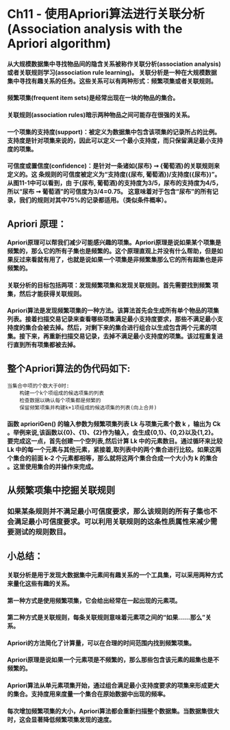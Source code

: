 # Ch11 - 使用Apriori算法进行关联分析(Association analysis with the Apriori algorithm)

#### 从大规模数据集中寻找物品间的隐含关系被称作关联分析(association analysis)或者关联规则学习(association rule learning)。 关联分析是一种在大规模数据集中寻找有趣关系的任务。这些关系可以有两种形式：频繁项集或者关联规则。

#### 频繁项集(frequent item sets)是经常出现在一块的物品的集合。
#### 关联规则(association rules)暗示两种物品之间可能存在很强的关系。

#### 一个项集的支持度(support)：被定义为数据集中包含该项集的记录所占的比例。支持度是针对项集来说的，因此可以定义一个最小支持度，而只保留满足最小支持度的项集。

#### 可信度或置信度(confidence)：是针对一条诸如{尿布} ➞ {葡萄酒}的关联规则来定义的。这 条规则的可信度被定义为“支持度({尿布, 葡萄酒})/支持度({尿布})”。从图11-1中可以看到，由 于{尿布, 葡萄酒}的支持度为3/5，尿布的支持度为4/5，所以“尿布 ➞ 葡萄酒”的可信度为3/4=0.75。 这意味着对于包含“尿布”的所有记录，我们的规则对其中75%的记录都适用。（类似条件概率）。

## Apriori 原理：
#### Apriori原理可以帮我们减少可能感兴趣的项集。Apriori原理是说如果某个项集是频繁的，那么它的所有子集也是频繁的。这个原理直观上并没有什么帮助，但是如果反过来看就有用了，也就是说如果一个项集是非频繁集那么它的所有超集也是非频繁的。 


#### 关联分析的目标包括两项：发现频繁项集和发现关联规则。首先需要找到频繁 项集，然后才能获得关联规则。
#### Apriori算法是发现频繁项集的一种方法。该算法首先会生成所有单个物品的项集列表。接着扫描交易记录来查看哪些项集满足最小支持度要求，那些不满足最小支持度的集合会被去掉。然后，对剩下来的集合进行组合以生成包含两个元素的项集。接下来，再重新扫描交易记录，去掉不满足最小支持度的项集。该过程重复进行直到所有项集都被去掉。


## 整个Apriori算法的伪代码如下:
```
当集合中项的个数大于0时:
    构建一个k个项组成的候选项集的列表
    检查数据以确认每个项集都是频繁的
    保留频繁项集并构建k+1项组成的候选项集的列表(向上合并)
```

#### 函数 aprioriGen() 的输入参数为频繁项集列表 Lk 与项集元素个数 k ，输出为 Ck 。举例来说,该函数以{0}、{1}、{2}作为输入，会生成{0,1}、{0,2}以及{1,2}。要完成这一点，首先创建一个空列表,然后计算 Lk 中的元素数目。通过循环来比较 Lk 中的每一个元素与其他元素，紧接着,取列表中的两个集合进行比较。如果这两个集合的前面 k-2 个元素都相等，那么就将这两个集合合成一个大小为 k 的集合 。这里使用集合的并操作来完成。

## 从频繁项集中挖掘关联规则

### 如果某条规则并不满足最小可信度要求，那么该规则的所有子集也不会满足最小可信度要求。可以利用关联规则的这条性质属性来减少需要测试的规则数目。


## 小总结：

#### 关联分析是用于发现大数据集中元素间有趣关系的一个工具集，可以采用两种方式来量化这些有趣的关系。 
#### 第一种方式是使用频繁项集，它会给出经常在一起出现的元素项。 
#### 第二种方式是关联规则，每条关联规则意味着元素项之间的“如果……那么”关系。
#### Apriori的方法简化了计算量，可以在合理的时间范围内找到频繁项集。
#### Apriori原理是说如果一个元素项是不频繁的，那么那些包含该元素的超集也是不频繁的。 
#### Apriori算法从单元素项集开始，通过组合满足最小支持度要求的项集来形成更大的集合。支持度用来度量一个集合在原始数据中出现的频率。
#### 每次增加频繁项集的大小，Apriori算法都会重新扫描整个数据集。当数据集很大时，这会显著降低频繁项集发现的速度。



